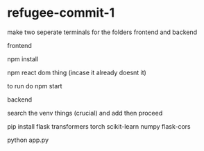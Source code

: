 # refugee-commit-1

make two seperate terminals for the folders frontend and backend


frontend

npm install

npm react dom thing (incase it already doesnt it)

to run do npm start


backend

search the venv things (crucial) and add then proceed

pip install flask transformers torch scikit-learn numpy flask-cors

python app.py
